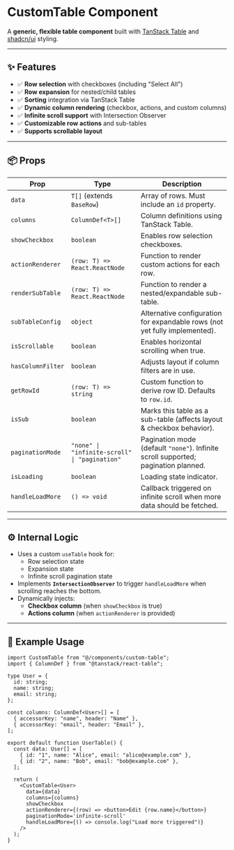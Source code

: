 # CustomTable Component

A **generic, flexible table component** built with [TanStack Table](https://tanstack.com/table) and [shadcn/ui](https://ui.shadcn.com/) styling.

---

## ✨ Features

- ✅ **Row selection** with checkboxes (including "Select All")
- ✅ **Row expansion** for nested/child tables
- ✅ **Sorting** integration via TanStack Table
- ✅ **Dynamic column rendering** (checkbox, actions, and custom columns)
- ✅ **Infinite scroll support** with Intersection Observer
- ✅ **Customizable row actions** and sub-tables
- ✅ **Supports scrollable layout**

---

## 📦 Props

| Prop              | Type                                          | Description                                                                        |
| ----------------- | --------------------------------------------- | ---------------------------------------------------------------------------------- |
| `data`            | `T[]` (extends `BaseRow`)                     | Array of rows. Must include an `id` property.                                      |
| `columns`         | `ColumnDef<T>[]`                              | Column definitions using TanStack Table.                                           |
| `showCheckbox`    | `boolean`                                     | Enables row selection checkboxes.                                                  |
| `actionRenderer`  | `(row: T) => React.ReactNode`                 | Function to render custom actions for each row.                                    |
| `renderSubTable`  | `(row: T) => React.ReactNode`                 | Function to render a nested/expandable sub-table.                                  |
| `subTableConfig`  | `object`                                      | Alternative configuration for expandable rows (not yet fully implemented).         |
| `isScrollable`    | `boolean`                                     | Enables horizontal scrolling when true.                                            |
| `hasColumnFilter` | `boolean`                                     | Adjusts layout if column filters are in use.                                       |
| `getRowId`        | `(row: T) => string`                          | Custom function to derive row ID. Defaults to `row.id`.                            |
| `isSub`           | `boolean`                                     | Marks this table as a sub-table (affects layout & checkbox behavior).              |
| `paginationMode`  | `"none" \| "infinite-scroll" \| "pagination"` | Pagination mode (default `"none"`). Infinite scroll supported; pagination planned. |
| `isLoading`       | `boolean`                                     | Loading state indicator.                                                           |
| `handleLoadMore`  | `() => void`                                  | Callback triggered on infinite scroll when more data should be fetched.            |

---

## ⚙️ Internal Logic

- Uses a custom `useTable` hook for:
  - Row selection state
  - Expansion state
  - Infinite scroll pagination state
- Implements **`IntersectionObserver`** to trigger `handleLoadMore` when scrolling reaches the bottom.
- Dynamically injects:
  - **Checkbox column** (when `showCheckbox` is true)
  - **Actions column** (when `actionRenderer` is provided)

---

## 📄 Example Usage

```tsx
import CustomTable from "@/components/custom-table";
import { ColumnDef } from "@tanstack/react-table";

type User = {
  id: string;
  name: string;
  email: string;
};

const columns: ColumnDef<User>[] = [
  { accessorKey: "name", header: "Name" },
  { accessorKey: "email", header: "Email" },
];

export default function UserTable() {
  const data: User[] = [
    { id: "1", name: "Alice", email: "alice@example.com" },
    { id: "2", name: "Bob", email: "bob@example.com" },
  ];

  return (
    <CustomTable<User>
      data={data}
      columns={columns}
      showCheckbox
      actionRenderer={(row) => <button>Edit {row.name}</button>}
      paginationMode='infinite-scroll'
      handleLoadMore={() => console.log("Load more triggered")}
    />
  );
}
```
